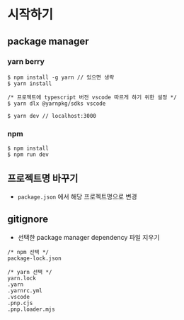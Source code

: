 # 시작하기

## package manager

### yarn berry

```
$ npm install -g yarn // 있으면 생략
$ yarn install

/* 프로젝트에 typescript 버전 vscode 따르게 하기 위한 설정 */
$ yarn dlx @yarnpkg/sdks vscode

$ yarn dev // localhost:3000
```

### npm

```
$ npm install
$ npm run dev
```

## 프로젝트명 바꾸기

-   `package.json` 에서 해당 프로젝트명으로 변경

## gitignore

-   선택한 package manager dependency 파일 지우기

```
/* npm 선택 */
package-lock.json

/* yarn 선택 */
yarn.lock
.yarn
.yarnrc.yml
.vscode
.pnp.cjs
.pnp.loader.mjs
```
